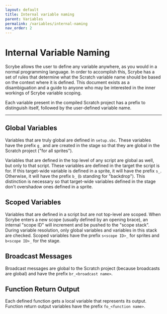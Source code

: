 ```yaml
---
layout: default
title: Internal variable naming
parent: Variables
permalink: /variables/internal-naming
nav_order: 2
---
```


# Internal Variable Naming

Scrybe allows the user to define any variable anywhere, as you would in a normal programming language. In order to accomplish this, Scrybe has a set of rules that determine what the Scratch variable name should be based on the context where it is defined. This document exists as a disambiguation and a guide to anyone who may be interested in the inner workings of Scrybe variable scoping.

Each variable present in the compiled Scratch project has a prefix to distinguish itself, followed by the user-defined variable name.

<hr>

## Global Variables

Variables that are truly global are defined in `setup.sbc`. These variables have the prefix `g_` and are created in the stage so that they are global in the Scratch project ("for all sprites").

Variables that are defined in the top level of any script are global as well, but only to that script. These variables are defined in the target the script is for. If this target-wide variable is defined in a sprite, it will have the prefix `s_`. Otherwise, it will have the prefix `b_` (`b` standing for "backdrop"). This distinction is necessary so that target-wide variables defined in the stage don't overshadow ones defined in a sprite.

## Scoped Variables

Variables that are defined in a script but are not top-level are scoped. When Scrybe enters a new scope (usually defined by an opening brace), an internal "scope ID" will increment and be pushed to the "scope stack". During variable resolution, only global variables and variables in this stack are checked. Scoped variables have the prefix `s<scope ID>_` for sprites and `b<scope ID>_` for the stage.

## Broadcast Messages

Broadcast messages are global to the Scratch project (because broadcasts are global) and have the prefix `br_<broadcast name>`.

## Function Return Output

Each defined function gets a local variable that represents its output. Function return output variables have the prefix `fo_<function name>`.
